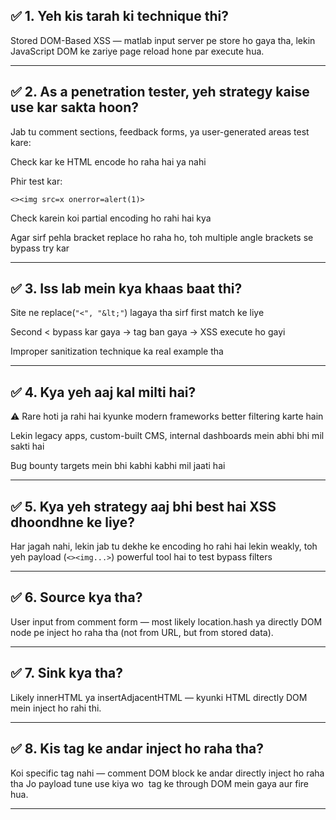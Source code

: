 ## ✅ 1. Yeh kis tarah ki technique thi?

Stored DOM-Based XSS — matlab input server pe store ho gaya tha, lekin JavaScript DOM ke zariye page reload hone par execute hua.


---

## ✅ 2. As a penetration tester, yeh strategy kaise use kar sakta hoon?

Jab tu comment sections, feedback forms, ya user-generated areas test kare:

Check kar ke HTML encode ho raha hai ya nahi

Phir test kar:

<test>

```<><img src=x onerror=alert(1)>```

Check karein koi partial encoding ho rahi hai kya

Agar sirf pehla bracket replace ho raha ho, toh multiple angle brackets se bypass try kar


---

## ✅ 3. Iss lab mein kya khaas baat thi?

Site ne replace(```"<", "&lt;"```) lagaya tha sirf first match ke liye

Second < bypass kar gaya → tag ban gaya → XSS execute ho gayi

Improper sanitization technique ka real example tha


---

## ✅ 4. Kya yeh aaj kal milti hai?

⚠️ Rare hoti ja rahi hai kyunke modern frameworks better filtering karte hain

Lekin legacy apps, custom-built CMS, internal dashboards mein abhi bhi mil sakti hai

Bug bounty targets mein bhi kabhi kabhi mil jaati hai


---

## ✅ 5. Kya yeh strategy aaj bhi best hai XSS dhoondhne ke liye?

Har jagah nahi, lekin jab tu dekhe ke encoding ho rahi hai lekin weakly, toh yeh payload (```<><img...>```) powerful tool hai to test bypass filters

---

## ✅ 6. Source kya tha?

User input from comment form — most likely location.hash ya directly DOM node pe inject ho raha tha (not from URL, but from stored data).

---

## ✅ 7. Sink kya tha?

Likely innerHTML ya insertAdjacentHTML — kyunki HTML directly DOM mein inject ho rahi thi.

---

## ✅ 8. Kis tag ke andar inject ho raha tha?

Koi specific tag nahi — comment DOM block ke andar directly inject ho raha tha
Jo payload tune use kiya wo <img> tag ke through DOM mein gaya aur fire hua.

---